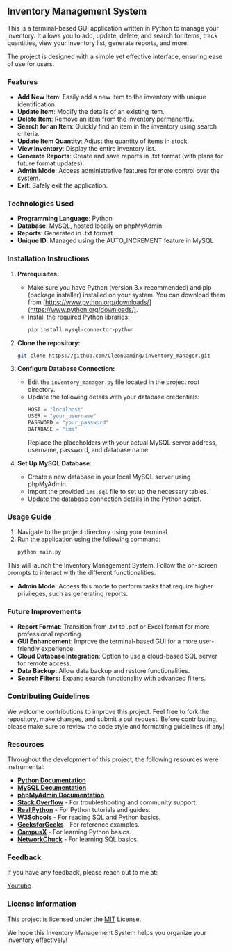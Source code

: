 ## Inventory Management System

This is a terminal-based GUI application written in Python to manage your inventory. It allows you to add, update, delete, and search for items, track quantities, view your inventory list, generate reports, and more. 

The project is designed with a simple yet effective interface, ensuring ease of use for users.
### Features

- **Add New Item**: Easily add a new item to the inventory with unique identification.
- **Update Item**: Modify the details of an existing item.
- **Delete Item**: Remove an item from the inventory permanently.
- **Search for an Item**: Quickly find an item in the inventory using search criteria.
- **Update Item Quantity**: Adjust the quantity of items in stock.
- **View Inventory**: Display the entire inventory list.
- **Generate Reports**: Create and save reports in .txt format (with plans for future format updates).
- **Admin Mode**: Access administrative features for more control over the system.
- **Exit**: Safely exit the application.
### Technologies Used

- **Programming Language**: Python
- **Database**: MySQL, hosted locally on phpMyAdmin
- **Reports**: Generated in .txt format
- **Unique ID**: Managed using the AUTO_INCREMENT feature in MySQL
### Installation Instructions

1. **Prerequisites:**
    * Make sure you have Python (version 3.x recommended) and pip (package installer) installed on your system. You can download them from [https://www.python.org/downloads/](https://www.python.org/downloads/).
    * Install the required Python libraries:
        ```bash
        pip install mysql-connector-python
        ```
2. **Clone the repository:**
    ```bash
    git clone https://github.com/CleonGaming/inventory_manager.git
    ```

3. **Configure Database Connection:**
    * Edit the `inventory_manager.py` file located in the project root directory.
    * Update the following details with your database credentials:
        ```python
        HOST = "localhost"
        USER = "your_username"
        PASSWORD = "your_password"
        DATABASE = "ims"
        ```
        Replace the placeholders with your actual MySQL server address, username, password, and database name.

4. **Set Up MySQL Database**:
   - Create a new database in your local MySQL server using phpMyAdmin.
   - Import the provided `ims.sql` file to set up the necessary tables.
   - Update the database connection details in the Python script.
### Usage Guide

1. Navigate to the project directory using your terminal.
2. Run the application using the following command:
    ```bash
    python main.py
    ```


This will launch the Inventory Management System. Follow the on-screen prompts to interact with the different functionalities.
- **Admin Mode**: Access this mode to perform tasks that require higher privileges, such as generating reports.
### Future Improvements

- **Report Format**: Transition from .txt to .pdf or Excel format for more professional reporting.
- **GUI Enhancement**: Improve the terminal-based GUI for a more user-friendly experience.
- **Cloud Database Integration**: Option to use a cloud-based SQL server for remote access.
- **Data Backup:** Allow data backup and restore functionalities.
- **Search Filters:** Expand search functionality with advanced filters.


### Contributing Guidelines

We welcome contributions to improve this project. Feel free to fork the repository, make changes, and submit a pull request. Before contributing, please make sure to review the code style and formatting guidelines 
(if any)


### Resources

Throughout the development of this project, the following resources were instrumental:

- [**Python Documentation**](https://docs.python.org/)
- [**MySQL Documentation**](https://dev.mysql.com/doc/)
- [**phpMyAdmin Documentation**](https://docs.phpmyadmin.net/)
- [**Stack Overflow**](https://stackoverflow.com/) - For troubleshooting and community support.
- [**Real Python**](https://realpython.com/) - For Python tutorials and guides.
- [**W3Schools**](https://www.w3schools.com/) - For reading SQL and Python basics.
- [**GeeksforGeeks**](https://www.geeksforgeeks.org/) - For reference examples.
- [**CampusX**](https://youtube.com/@campusx-official?si=lTNShk8fkgogoTWS) - For learning Python basics.
- [**NetworkChuck**](https://youtube.com/@networkchuck?si=YbPcdIdeAXq86Roh) - For learning SQL basics.



### Feedback

If you have any feedback, please reach out to me at:

[Youtube](https://youtube.com/@cleongaming?si=Vi5hFyAE5R2iseb)


### License Information

This project is licensed under the [MIT](https://choosealicense.com/licenses/mit/) License.  

We hope this Inventory Management System helps you organize your inventory effectively!
